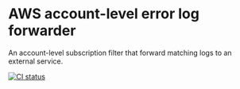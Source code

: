 # AWS account-level error log forwarder

An account-level subscription filter that forward matching logs to an external service.

[ ![CI status](https://github.com/Cloudbourn/scheduler-billing/actions/workflows/deploy.yml/badge.svg) ](https://github.com/Cloudbourn/scheduler-billing/actions/workflows/deploy.yml "View workflow")
